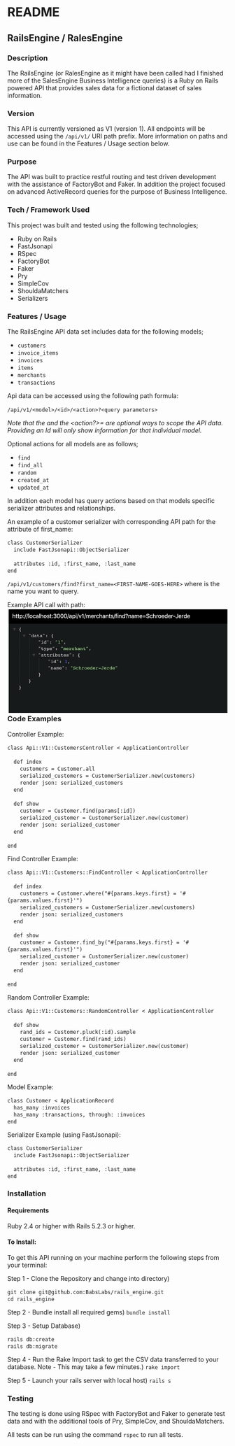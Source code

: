 # README

## RailsEngine / RalesEngine

### Description
The RailsEngine (or RalesEngine as it might have been called had I finished more of the SalesEngine Business Intelligence queries) is a Ruby on Rails powered API that provides sales data for a fictional dataset of sales information.

### Version
This API is currently versioned as V1 (version 1). All endpoints will be accessed using the `/api/v1/` URI path prefix. More information on paths and use can be found in the Features / Usage section below.

### Purpose
The API was built to practice restful routing and test driven development with the assistance of FactoryBot and Faker. In addition the project focused on advanced ActiveRecord queries for the purpose of Business Intelligence.

### Tech / Framework Used
This project was built and tested using the following technologies;

* Ruby on Rails
* FastJsonapi
* RSpec
* FactoryBot
* Faker
* Pry
* SimpleCov
* ShouldaMatchers
* Serializers

### Features / Usage
The RailsEngine API data set includes data for the following models;

* `customers`
* `invoice_items`
* `invoices`
* `items`
* `merchants`
* `transactions`

Api data can be accessed using the following path formula:

`/api/v1/<model>/<id>/<action>?<query parameters>`

 *Note that the <id> and the <action?>=<query parameters> are optional ways to scope the API data. Providing an Id will only show information for that individual model.*

Optional actions for all models are as follows;
* `find`
* `find_all`
* `random`
* `created_at`
* `updated_at`

In addition each model has query actions based on that models specific serializer attributes and relationships.

An example of a customer serializer with corresponding API path for the attribute of first_name:

```
class CustomerSerializer
  include FastJsonapi::ObjectSerializer

  attributes :id, :first_name, :last_name
end
```

`/api/v1/customers/find?first_name=<FIRST-NAME-GOES-HERE>` where <FIRST-NAME-GOES-HERE> is the name you want to query.

Example API call with path:
<img src="https://raw.githubusercontent.com/BabsLabs/rails_engine/master/lib/img/Screen%20Shot%202019-12-01%20at%209.50.51%20PM.png"
     alt="Example Search wih URL"
     style="float: left; margin-right: 10px;" />

### Code Examples
Controller Example:
```
class Api::V1::CustomersController < ApplicationController

  def index
    customers = Customer.all
    serialized_customers = CustomerSerializer.new(customers)
    render json: serialized_customers
  end

  def show
    customer = Customer.find(params[:id])
    serialized_customer = CustomerSerializer.new(customer)
    render json: serialized_customer
  end

end
```

Find Controller Example:
```
class Api::V1::Customers::FindController < ApplicationController

  def index
    customers = Customer.where("#{params.keys.first} = '#{params.values.first}'")
    serialized_customers = CustomerSerializer.new(customers)
    render json: serialized_customers
  end

  def show
    customer = Customer.find_by("#{params.keys.first} = '#{params.values.first}'")
    serialized_customer = CustomerSerializer.new(customer)
    render json: serialized_customer
  end

end
```

Random Controller Example:
```
class Api::V1::Customers::RandomController < ApplicationController

  def show
    rand_ids = Customer.pluck(:id).sample
    customer = Customer.find(rand_ids)
    serialized_customer = CustomerSerializer.new(customer)
    render json: serialized_customer
  end

end
```

Model Example:
```
class Customer < ApplicationRecord
  has_many :invoices
  has_many :transactions, through: :invoices
end
```

Serializer Example (using FastJsonapi):
```
class CustomerSerializer
  include FastJsonapi::ObjectSerializer

  attributes :id, :first_name, :last_name
end
```

### Installation
#### Requirements
Ruby 2.4 or higher with Rails 5.2.3 or higher.

#### To Install:
To get this API running on your machine perform the following steps from your terminal:

Step 1 - Clone the Repository and change into directory)
```
git clone git@github.com:BabsLabs/rails_engine.git
cd rails_engine
```

Step 2 - Bundle install all required gems)
`bundle install`

Step 3 - Setup Database)
```
rails db:create
rails db:migrate
```

Step 4 - Run the Rake Import task to get the CSV data transferred to your database. Note - This may take a few minutes.)
`rake import`

Step 5 - Launch your rails server with local host)
`rails s`

### Testing
The testing is done using RSpec with FactoryBot and Faker to generate test data and with the additional tools of Pry, SimpleCov, and ShouldaMatchers.

All tests can be run using the command `rspec` to run all tests.

